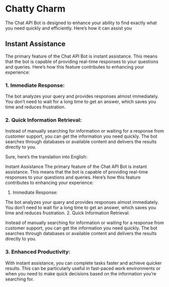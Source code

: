 # Chatty Charm

The Chat API Bot is designed to enhance your ability to find exactly what you need quickly and efficiently. Here’s how it can assist you

## Instant Assistance
The primary feature of the Chat API Bot is instant assistance. This means that the bot is capable of providing real-time responses to your questions and queries. Here’s how this feature contributes to enhancing your experience:

### 1. Immediate Response:
The bot analyzes your query and provides responses almost immediately. You don’t need to wait for a long time to get an answer, which saves you time and reduces frustration.

### 2. Quick Information Retrieval:

Instead of manually searching for information or waiting for a response from customer support, you can get the information you need quickly. The bot searches through databases or available content and delivers the results directly to you.


Sure, here’s the translation into English:

Instant Assistance
The primary feature of the Chat API Bot is instant assistance. This means that the bot is capable of providing real-time responses to your questions and queries. Here’s how this feature contributes to enhancing your experience:

1. Immediate Response:

The bot analyzes your query and provides responses almost immediately. You don’t need to wait for a long time to get an answer, which saves you time and reduces frustration.
2. Quick Information Retrieval:

Instead of manually searching for information or waiting for a response from customer support, you can get the information you need quickly. The bot searches through databases or available content and delivers the results directly to you.
### 3. Enhanced Productivity:

With instant assistance, you can complete tasks faster and achieve quicker results. This can be particularly useful in fast-paced work environments or when you need to make quick decisions based on the information you’re searching for.


